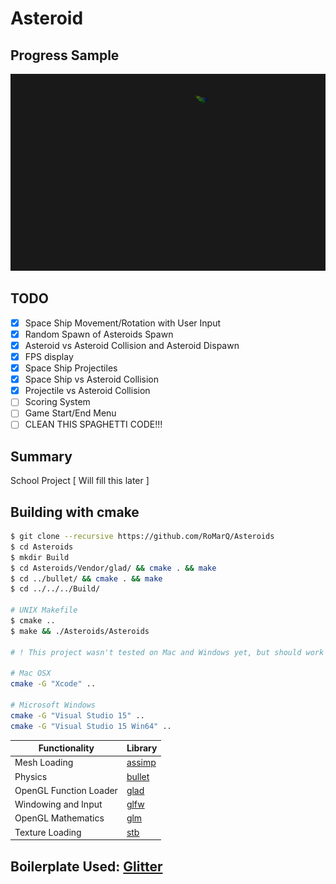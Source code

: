 
# Asteroid

## Progress Sample

![Screenshot](progress.gif)

## TODO
* [X] Space Ship Movement/Rotation with User Input
* [X] Random Spawn of Asteroids Spawn
* [X] Asteroid vs Asteroid Collision and Asteroid Dispawn
* [X] FPS display
* [X] Space Ship Projectiles
* [X] Space Ship vs Asteroid Collision
* [X] Projectile vs Asteroid Collision
* [ ] Scoring System
* [ ] Game Start/End Menu
* [ ] CLEAN THIS SPAGHETTI CODE!!!
  
## Summary
School Project [ Will fill this later ]

## Building with cmake

```bash
$ git clone --recursive https://github.com/RoMarQ/Asteroids
$ cd Asteroids
$ mkdir Build
$ cd Asteroids/Vendor/glad/ && cmake . && make
$ cd ../bullet/ && cmake . && make
$ cd ../../../Build/

# UNIX Makefile
$ cmake ..
$ make && ./Asteroids/Asteroids

# ! This project wasn't tested on Mac and Windows yet, but should work fine.

# Mac OSX
cmake -G "Xcode" ..

# Microsoft Windows
cmake -G "Visual Studio 15" ..
cmake -G "Visual Studio 15 Win64" ..

```

Functionality           | Library
----------------------- | ------------------------------------------
Mesh Loading            | [assimp](https://github.com/assimp/assimp)
Physics                 | [bullet](https://github.com/bulletphysics/bullet3)
OpenGL Function Loader  | [glad](https://github.com/Dav1dde/glad)
Windowing and Input     | [glfw](https://github.com/glfw/glfw)
OpenGL Mathematics      | [glm](https://github.com/g-truc/glm)
Texture Loading         | [stb](https://github.com/nothings/stb)


## Boilerplate Used: [Glitter](https://github.com/Polytonic/Glitter)
